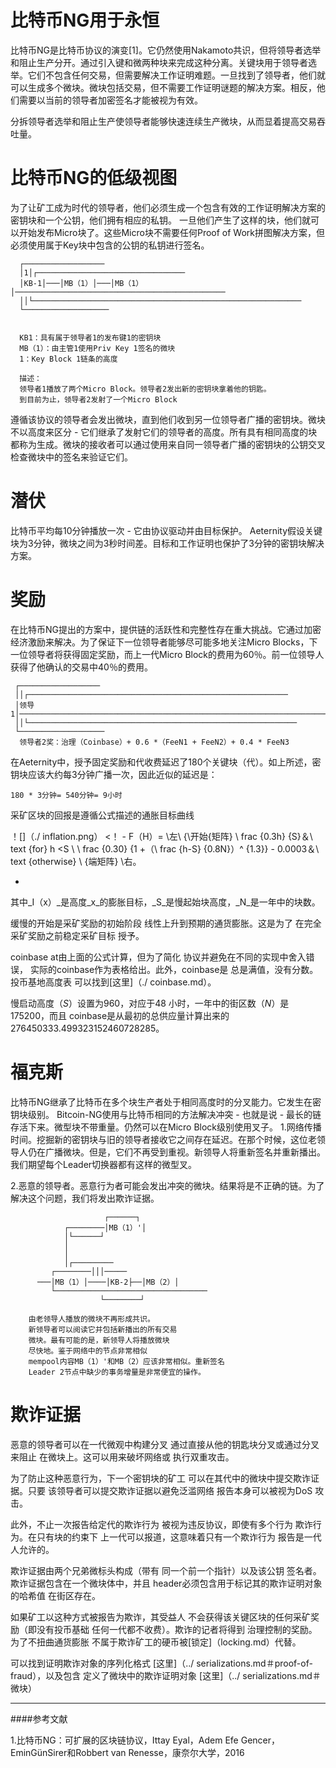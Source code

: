 比特币NG用于永恒
==========

比特币NG是比特币协议的演变[1]。它仍然使用Nakamoto共识，但将领导者选举和阻止生产分开。通过引入键和微两种块来完成这种分离。关键块用于领导者选举。它们不包含任何交易，但需要解决工作证明难题。一旦找到了领导者，他们就可以生成多个微块。微块包括交易，但不需要工作证明谜题的解决方案。相反，他们需要以当前的领导者加密签名才能被视为有效。

分拆领导者选举和阻止生产使领导者能够快速连续生产微块，从而显着提高交易吞吐量。


比特币NG的低级视图
===
为了让矿工成为时代的领导者，他们必须生成一个包含有效的工作证明解决方案的密钥块和一个公钥，他们拥有相应的私钥。
一旦他们产生了这样的块，他们就可以开始发布Micro块了。这些Micro块不需要任何Proof of Work拼图解决方案，但必须使用属于Key块中包含的公钥的私钥进行签名。

      ┌──────────────────
      │1│┌─────────────────────────────────
      │KB-1│───│MB（1）│───│MB（1）│───────────────────────────────────────────────
      ││└────────────────────────────────────────────────────────────
      └───────────────────


      KB1：具有属于领导者1的发布键1的密钥块
      MB（1）：由主管1使用Priv Key 1签名的微块
      1：Key Block 1链条的高度

      描述：
      领导者1播放了两个Micro Block。领导者2发出新的密钥块拿着他的钥匙。
      到目前为止，领导者2发射了一个Micro Block


遵循该协议的领导者会发出微块，直到他们收到另一位领导者广播的密钥块。微块不以高度来区分 - 它们继承了发射它们的领导者的高度。所有具有相同高度的块都称为生成。微块的接收者可以通过使用来自同一领导者广播的密钥块的公钥交叉检查微块中的签名来验证它们。

潜伏
==

比特币平均每10分钟播放一次 - 它由协议驱动并由目标保护。 Aeternity假设关键块为3分钟，微块之间为3秒时间差。目标和工作证明也保护了3分钟的密钥块解决方案。

奖励
==
在比特币NG提出的方案中，提供链的活跃性和完整性存在重大挑战。它通过加密经济激励来解决。为了保证下一位领导者能够尽可能多地关注Micro Blocks，下一位领导者将获得固定奖励，而上一代Micro Block的费用为60％。前一位领导人获得了他确认的交易中40％的费用。

     ┌──────────────────
     ││┌──────────────────────────────────────────────────────────
     │领导1│───────────────────────────────────────────────────────────────────────────
     ││└────────────────────────────────────────────────────────────
     └───────────────────
      领导者2奖：治理（Coinbase）+ 0.6 *（FeeN1 + FeeN2）+ 0.4 * FeeN3

在Aeternity中，授予固定奖励和代收费延迟了180个关键块（代）。如上所述，密钥块应该大约每3分钟广播一次，因此近似的延迟是：
```
180 * 3分钟= 540分钟= 9小时
```
采矿区块的回报是遵循公式描述的通胀目标曲线

！[]（./ inflation.png）
<！ - 
F（H）=
\左\ {\开始{矩阵}
\ frac {0.3h} {S}＆\ text {for} h <S \\
\ frac {0.30} {1 +（\ frac {h-S} {0.8N}）^ {1.3}}  -  0.0003＆\ text {otherwise}
\ {端矩阵} \右。
 - >
其中_I（x）_是高度_x_的膨胀目标，_S_是慢起始块高度，_N_是一年中的块数。

缓慢的开始是采矿奖励的初始阶段
线性上升到预期的通货膨胀。这是为了
在完全采矿奖励之前稳定采矿目标
授予。

coinbase at由上面的公式计算，但为了简化
协议并避免在不同的实现中舍入错误，
实际的coinbase作为表格给出。此外，coinbase是
总是满值，没有分数。投币基地高度表
可以找到[这里]（./ coinbase.md）。

慢启动高度（_S_）设置为960，对应于48
小时，一年中的街区数（_N_）是175200，而且
coinbase是从最初的总供应量计算出来的
276450333.499323152460728285。

福克斯
==

比特币NG继承了比特币在多个块生产者处于相同高度时的分叉能力。它发生在密钥块级别。 Bitcoin-NG使用与比特币相同的方法解决冲突 - 也就是说 - 最长的链存活下来。微型块不带重量。仍然可以在Micro Block级别使用叉子。
1.网络传播时间。挖掘新的密钥块与旧的领导者接收它之间存在延迟。在那个时候，这位老领导人仍在广播微块。但是，它们不再受到重视。新领导人将重新签名并重新播出。我们期望每个Leader切换器都有这样的微型叉。

2.恶意的领导者。恶意行为者可能会发出冲突的微块。结果将是不正确的链。为了解决这个问题，我们将发出欺诈证据。


                         ┌──────┐
                ┌────────│MB（1）'│
                │└──────┘
                │
                │
                │┌─────────
             ┌────────│││─────
          ───│MB（1）│────│KB-2├──│MB（2）│
             └──────────────────────────────────
                        └────────┘

        由老领导人播放的微块不再形成共识。
        新领导者可以阅读它并包括新播出的所有交易
        微块。最有可能的是，新领导人将播放微块
        尽快地。鉴于网络中的节点非常相似
        mempool内容MB（1）'和MB（2）应该非常相似。重新签名
        Leader 2节点中缺少的事务增量是非常便宜的操作。

欺诈证据
==

恶意的领导者可以在一代微观中构建分叉
通过直接从他的钥匙块分叉或通过分叉来阻止
在微块上。这可以用来破坏网络或
执行双重攻击。

为了防止这种恶意行为，下一个密钥块的矿工
可以在其代中的微块中提交欺诈证据。只要
该领导者可以提交欺诈证据以避免泛滥网络
报告本身可以被视为DoS
攻击。

此外，不止一次报告给定代的欺诈行为
被视为违反协议，即使有多个行为
欺诈行为。在只有块的约束下
上一代可以报道，这意味着只有一个欺诈行为
报告是一代人允许的。

欺诈证据由两个兄弟微标头构成（带有
同一个前一个指针）以及该公钥
签名者。欺诈证据包含在一个微块体中，并且
header必须包含用于标记其的欺诈证明对象的哈希值
在街区存在。

如果矿工以这种方式被报告为欺诈，其受益人
不会获得该关键区块的任何采矿奖励（即没有投币基础
任何一代都不收费）。欺诈的记者将得到
治理控制的奖励。为了不扭曲通货膨胀
不属于欺诈矿工的硬币被[锁定]（locking.md）代替。

可以找到证明欺诈对象的序列化格式
[这里]（../ serializations.md＃proof-of-fraud），以及包含
定义了微块中的欺诈证明对象
[这里]（../ serializations.md＃微块）

---
####参考文献

1.比特币NG：可扩展的区块链协议，Ittay Eyal，Adem Efe Gencer，EminGünSirer和Robbert van Renesse，康奈尔大学，2016
